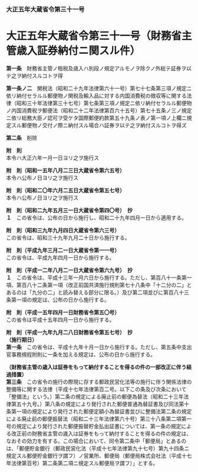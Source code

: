 ### 大正五年大蔵省令第三十一号  
# 大正五年大蔵省令第三十一号（財務省主管歳入証券納付ニ関スル件）  
  
**第一条**　財務省主管ノ租税及歳入ハ別段ノ規定アルモノヲ除クノ外総テ証券ヲ以テ之ヲ納付スルコトヲ得  
  
**第一条ノ二**　関税法（昭和二十九年法律第六十一号）第七十七条第三項ノ規定ニ依リ納付セラルル郵便物ノ関税及輸入品に対する内国消費税の徴収等に関する法律（昭和三十年法律第三十七号）第七条第三項ノ規定ニ依リ納付セラルル郵便物ノ内国消費税ヲ郵便法（昭和二十二年法律第百六十五号）第七十五条ノ三ノ規定ニ依リ総務大臣ノ認可ヲ受ケタ国際郵便約款第五十九条ノ表ノ第一項ノ上欄ニ規定スル郵便物ノ交付ノ際ニ納付スル場合ハ証券ヲ以テ之ヲ納付スルコトヲ得ズ  
  
**第二条**　削除  
  
**附　則**  
本令ハ大正六年一月一日ヨリ之ヲ施行ス  
  
**附　則（昭和一五年八月二三日大蔵省令第六五号）**  
本令ハ公布ノ日ヨリ之ヲ施行ス  
  
**附　則（昭和二〇年六月二五日大蔵省令第五七号）**  
本令ハ公布ノ日ヨリ之ヲ施行ス  
  
**附　則（昭和二九年五月三一日大蔵省令第四〇号）　抄**  
**１**　この省令は、公布の日から施行し、昭和二十九年四月一日から適用する。  
  
**附　則（昭和三九年九月四日大蔵省令第六三号）**  
この省令は、昭和三十九年九月二十日から施行する。  
  
**附　則（平成九年三月二一日大蔵省令第一一号）**  
この省令は、平成九年四月一日から施行する。  
  
**附　則（平成一二年八月二一日大蔵省令第六九号）　抄**  
**１**　この省令は、平成十三年一月六日から施行する。ただし、第百八十一条第一項、第百八十二条第一項（改正前国共済施行規則第七十八条中「十二分の二」とあるのは「九分の二」と読み替える部分に限る。）及び第二項並びに第百八十三条第一項の規定は、公布の日から施行する。  
  
**附　則（平成一五年四月一日財務省令第五〇号）**  
この省令は平成十五年四月一日から施行する。  
  
**附　則（平成一九年九月二八日財務省令第五七号）　抄**  
**（施行期日）**  
**第一条**　この省令は、平成十九年十月一日から施行する。ただし、第五条中支出官事務規程附則に一条を加える規定は、公布の日から施行する。  
  
**（財務省主管の歳入は証券をもって納付することを得るの件の一部改正に伴う経過措置）**  
**第三条**　この省令の施行の際現に存する郵政民営化法等の施行に伴う関係法律の整備等に関する法律（平成十七年法律第百二号。以下この条及び次条において「整備法」という。）第二条の規定による廃止前の郵便為替法（昭和二十三年法律第五十九号。）第八条の規定により発行された郵便普通為替証書及び同法第十条第一項の規定により発行された郵便定額小為替証書並びに整備法第二条の規定による廃止前の郵便振替法（昭和二十三年法律第六十号）第三十八条第二項第一号の規定により発行された郵便振替貯金払出証書については、第一条の規定による改正前の財務省主管の歳入は証券をもって納付することを得るの件の規定は、なおその効力を有する。この場合において、同令第二条中「郵便局」とあるのは、「郵便貯金銀行（郵政民営化法（平成十七年法律第九十七号）第九十四条ニ規定スル郵便貯金銀行ヲ謂フ）ノ営業所、郵便局（郵便局株式会社法（平成十七年法律第百号）第二条第二項ニ規定スル郵便局ヲ謂フ）」とする。  
  
